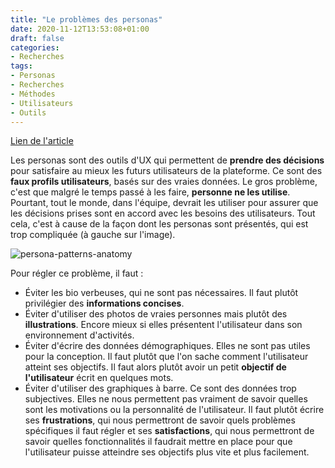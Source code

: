 ```yaml
---
title: "Le problèmes des personas"
date: 2020-11-12T13:53:08+01:00
draft: false
categories:
- Recherches
tags:
- Personas
- Recherches
- Méthodes
- Utilisateurs
- Outils
---
```


[Lien de l'article](https://uxmovement.com/thinking/the-big-problem-with-personas/)

Les personas sont des outils d'UX qui permettent de **prendre des décisions** pour satisfaire au mieux les futurs utilisateurs de la plateforme. Ce sont des **faux profils utilisateurs**, basés sur des vraies données. Le gros problème, c'est que malgré le temps passé à les faire, **personne ne les utilise**. Pourtant, tout le monde, dans l'équipe, devrait les utiliser pour assurer que les décisions prises sont en accord avec les besoins des utilisateurs. Tout cela, c'est à cause de la façon dont les personas sont présentés, qui est trop compliquée (à gauche sur l'image). 

![persona-patterns-anatomy](https://uxmovement.com/wp-content/uploads/2019/01/persona-patterns-anatomy.png)

Pour régler ce problème, il faut :

- Éviter les bio verbeuses, qui ne sont pas nécessaires. Il faut plutôt privilégier des **informations concises**.
- Éviter d'utiliser des photos de vraies personnes mais plutôt des **illustrations**. Encore mieux si elles présentent l'utilisateur dans son environnement d'activités. 
- Éviter d'écrire des données démographiques. Elles ne sont pas utiles pour la conception. Il faut plutôt que l'on sache comment l'utilisateur atteint ses objectifs. Il faut alors plutôt avoir un petit **objectif de l'utilisateur** écrit en quelques mots.
- Éviter d'utiliser des graphiques à barre. Ce sont des données trop subjectives. Elles ne nous permettent pas vraiment de savoir quelles sont les motivations ou la personnalité de l'utilisateur. Il faut plutôt écrire ses **frustrations**, qui nous permettront de savoir quels problèmes spécifiques il faut régler et ses **satisfactions**, qui nous permettront de savoir quelles fonctionnalités il faudrait mettre en place pour que l'utilisateur puisse atteindre ses objectifs plus vite et plus facilement.